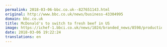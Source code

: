 ```yaml
---
permalink: 2018-03-06-bbc.co.uk--827651143.html
original: http://www.bbc.co.uk/news/business-43304995
domain: bbc.co.uk
title: McDonald's to switch to fresh beef in US
image: https://ichef-1.bbci.co.uk/news/1024/branded_news/8598/production/_100300243_mcdonaldsburger_getty.jpg
date: 2018-03-06 19:22:24
translations: en
---
```


